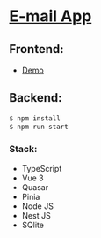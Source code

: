 # [E-mail App](https://github.com/mercartem/email/tree/master)

## Frontend:
- [Demo](https://quasar-email.netlify.app)

## Backend:
```bash
$ npm install
$ npm run start
```

### Stack:
- TypeScript
- Vue 3
- Quasar
- Pinia
- Node JS
- Nest JS
- SQlite
